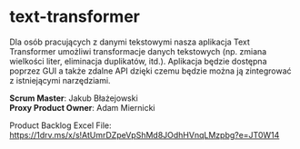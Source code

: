 # text-transformer

Dla osób pracujących z danymi tekstowymi nasza aplikacja Text Transformer umożliwi transformacje danych tekstowych (np. zmiana wielkości liter, eliminacja duplikatów, itd.). Aplikacja będzie dostępna poprzez GUI a także zdalne API dzięki czemu będzie można ją zintegrować z istniejącymi narzędziami.

**Scrum Master**: Jakub Błażejowski </br>
**Proxy Product Owner**: Adam Miernicki

Product Backlog Excel File:
https://1drv.ms/x/s!AtUmrDZpeVpShMd8JOdhHVnqLMzpbg?e=JT0W14
